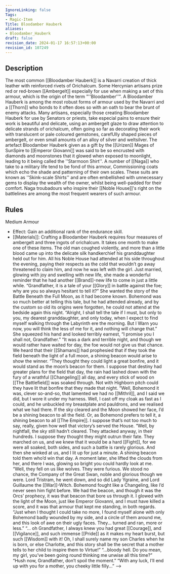 ```yaml
---
IgnoreLinking: false
Tags:
- Magic-Item
Title: Bloodamber Hauberk
aliases:
- Bloodamber_Hauberk
draft: false
revision_date: 2024-01-17 16:57:13+00:00
revision_id: 107249
---
```


## Description
The most common [[Bloodamber Hauberk]] is a Navarri creation of thick leather with reinforced rivets of Orichalcum. Some Hercynian artisans prize red or red-brown [[Ambergelt]] especially for use when making a set of this armour, which is the origin of the term "''Bloodamber''". A Bloodamber Hauberk is among the most robust forms of armour used by the Navarri and a [[Thorn]] who bonds to it often does so with an oath to bear the brunt of enemy attacks.
Many artisans, especially those creating Bloodamber Hauberk for use by Senators or priests, take especial pains to ensure their work is beautiful and delicate, using an ambergelt glaze to draw attention to delicate strands of orichalcum, often going so far as decorating their work with translucent or pale coloured gemstones, carefUlly shaped pieces of ambergelt, or even small amounts of an alloy of silver and weltsilver. The artefact Bloodamber Hauberk given as a gift by the [[Urizen]] Mages of SunSpire to [[Emperor Giovanni]] was said to be so encrusted with diamonds and moonstones that it glowed when exposed to moonlight, leading to it being called the ''Starmoon Shirt''.
A number of [[Naga]] who take to a military life tend to be fond of this armour, Commissioning coats which echo the shade and patterning of their own scales. These suits are known as ''Skink-scale Shirts'' and are often embellished with unnecessary gems to display the wealth of the owner, whilst being well-padded for their comfort. Naga troubadours who inspire their [[Noble House]]'s right on the battlelines are among the most frequent wearers of such armour.
## Rules
Medium Armour
* Effect: Gain an additional rank of the endurance skill.
* [[Materials]]: Crafting a Bloodamber Hauberk requires four measures of ambergelt and three ingots of orichalcum. It takes one month to make one of these items.
The old man coughed violently, and more than a little blood came up into the delicate silk handkerchief his granddaughter held out for him. All his Noble House had attended at his side throughout the evening, paying their respects as the cold that wouldn’t go away threatened to claim him, and now he was left with the girl. Just married, glowing with joy and swelling with new life, she made a wonderful reminder that he had another [[Brand]]-new life to come in just a little while. 
“Grandfather, it is a tale of your [[Glory]] in battle against the foe; why are you so always hesitant to tell it?” She wanted the story of the Battle Beneath the Full Moon, as it had become known. Bohemond was so much better at telling this tale, but he had attended already, and by the custom so old its origins were forgotten, he could not attend at the bedside again this night.
“Alright, I shall tell the tale if I must, but only to you, my dearest granddaughter, and only today, when I expect to find myself walking through the Labyrinth ere the morning. But I Warn you now, you will think the less of me for it, and nothing will change that.”
She squeezed his hand and looked terribly earnest, “I promise you I shall not, Grandfather.”
“It was a dark and terrible night, and though we would rather have waited for day, the foe would not give us that chance. We heard that their [[Shamans]] had prophesied that if they took the field beneath the light of a full moon, a shining beacon would arise to show the winner.
“They thought they could light a great bonfire, and it would stand as the moon’s beacon for them. I suppose that destiny had greater plans for the field that day, the rain had lashed down with the fury of a wrathful [[Changeling]] all day, and every stick of wood on [[The Battlefield]] was soaked through. Not with Highborn pitch could they have lit that bonfire that they made that night.
“Well, Bohemond it was, clever so-and-so, that lamented we had no [[Mithril]], and I said we did, but I wore it under my harness. Well, I cast off my cloak as fast as I could, and he unbuckled my breastplate and pauldrons, and we realised what we had there. If the sky cleared and the Moon showed her face, I’d be a shining beacon to all the field. Or, as Bohemond prefers to tell it, a shining beacon to all [[The Empire]]. I suppose that’s not too much to say, really, given how well that victory’s served the House.
“Well, by nightfall, the sky still hadn’t cleared. They attacked anyway, in their hundreds. I suppose they thought they might outrun their fate. They marched on us, and we knew that it would be a hard [[Fight]], for we were all soaked, both sides, and such a battle is rarely glorious. And then she winked at us, and I lit up for just a minute. A shining beacon told them who’d win that day. A moment later, she lifted the clouds from her, and there I was, glowing so bright you could hardly look at me.
“Well, they fell on us like wolves. They were furious. We stood no chance, the Company of the Great Swan, noble and glorious though we were. Lord Tristram, he went down, and so did Lady Ygraine, and Lord Guillaume the [[War]]-Witch. Bohemond fought like a Changeling, like I’d never seen him fight before. We had the beacon, and though it was the Orcs’ prophecy, it was that beacon that bore us through it. I glowed with the light of the Moon, just like Emperor Giovanni, and I must have killed a score, and it was that armour that kept me standing, in both regards.
“Just when I thought I could take no more, I found myself alone with only Bohemond badly wounded by my side, and a circle of them around me, and this look of awe on their ugly faces. They... turned and ran, more or less.”
“... oh Grandfather, I always knew you had great [[Courage]], and [[Vigilance]], and such immense [[Pride]] as it makes my heart burst, but such [[Wisdom]] with it! Oh, I shall surely name my son Charles when he is born, or else Charlotte, and this story shall be the secret that a mother tells to her child to inspire them to Virtue!”
“...bloody hell. Do you mean, my girl, you’ve been going round thinking me unwise all this time?”
“Hush now, Grandfather, don’t spoil the moment.”
“With any luck, I’ll end up with you for a mother, you cheeky little filly...”
-->